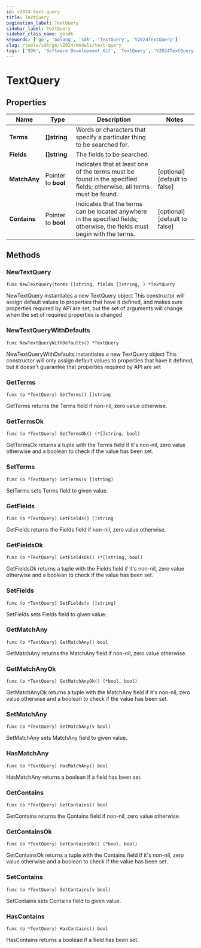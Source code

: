 ```yaml
---
id: v2024-text-query
title: TextQuery
pagination_label: TextQuery
sidebar_label: TextQuery
sidebar_class_name: gosdk
keywords: ['go', 'Golang', 'sdk', 'TextQuery', 'V2024TextQuery'] 
slug: /tools/sdk/go/v2024/models/text-query
tags: ['SDK', 'Software Development Kit', 'TextQuery', 'V2024TextQuery']
---
```


# TextQuery

## Properties

Name | Type | Description | Notes
------------ | ------------- | ------------- | -------------
**Terms** | **[]string** | Words or characters that specify a particular thing to be searched for. | 
**Fields** | **[]string** | The fields to be searched. | 
**MatchAny** | Pointer to **bool** | Indicates that at least one of the terms must be found in the specified fields;  otherwise, all terms must be found. | [optional] [default to false]
**Contains** | Pointer to **bool** | Indicates that the terms can be located anywhere in the specified fields;  otherwise, the fields must begin with the terms. | [optional] [default to false]

## Methods

### NewTextQuery

`func NewTextQuery(terms []string, fields []string, ) *TextQuery`

NewTextQuery instantiates a new TextQuery object
This constructor will assign default values to properties that have it defined,
and makes sure properties required by API are set, but the set of arguments
will change when the set of required properties is changed

### NewTextQueryWithDefaults

`func NewTextQueryWithDefaults() *TextQuery`

NewTextQueryWithDefaults instantiates a new TextQuery object
This constructor will only assign default values to properties that have it defined,
but it doesn't guarantee that properties required by API are set

### GetTerms

`func (o *TextQuery) GetTerms() []string`

GetTerms returns the Terms field if non-nil, zero value otherwise.

### GetTermsOk

`func (o *TextQuery) GetTermsOk() (*[]string, bool)`

GetTermsOk returns a tuple with the Terms field if it's non-nil, zero value otherwise
and a boolean to check if the value has been set.

### SetTerms

`func (o *TextQuery) SetTerms(v []string)`

SetTerms sets Terms field to given value.


### GetFields

`func (o *TextQuery) GetFields() []string`

GetFields returns the Fields field if non-nil, zero value otherwise.

### GetFieldsOk

`func (o *TextQuery) GetFieldsOk() (*[]string, bool)`

GetFieldsOk returns a tuple with the Fields field if it's non-nil, zero value otherwise
and a boolean to check if the value has been set.

### SetFields

`func (o *TextQuery) SetFields(v []string)`

SetFields sets Fields field to given value.


### GetMatchAny

`func (o *TextQuery) GetMatchAny() bool`

GetMatchAny returns the MatchAny field if non-nil, zero value otherwise.

### GetMatchAnyOk

`func (o *TextQuery) GetMatchAnyOk() (*bool, bool)`

GetMatchAnyOk returns a tuple with the MatchAny field if it's non-nil, zero value otherwise
and a boolean to check if the value has been set.

### SetMatchAny

`func (o *TextQuery) SetMatchAny(v bool)`

SetMatchAny sets MatchAny field to given value.

### HasMatchAny

`func (o *TextQuery) HasMatchAny() bool`

HasMatchAny returns a boolean if a field has been set.

### GetContains

`func (o *TextQuery) GetContains() bool`

GetContains returns the Contains field if non-nil, zero value otherwise.

### GetContainsOk

`func (o *TextQuery) GetContainsOk() (*bool, bool)`

GetContainsOk returns a tuple with the Contains field if it's non-nil, zero value otherwise
and a boolean to check if the value has been set.

### SetContains

`func (o *TextQuery) SetContains(v bool)`

SetContains sets Contains field to given value.

### HasContains

`func (o *TextQuery) HasContains() bool`

HasContains returns a boolean if a field has been set.


